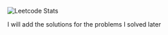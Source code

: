 ![Leetcode Stats](https://leetcard.jacoblin.cool/ChanHaoHao)

I will add the solutions for the problems I solved later
